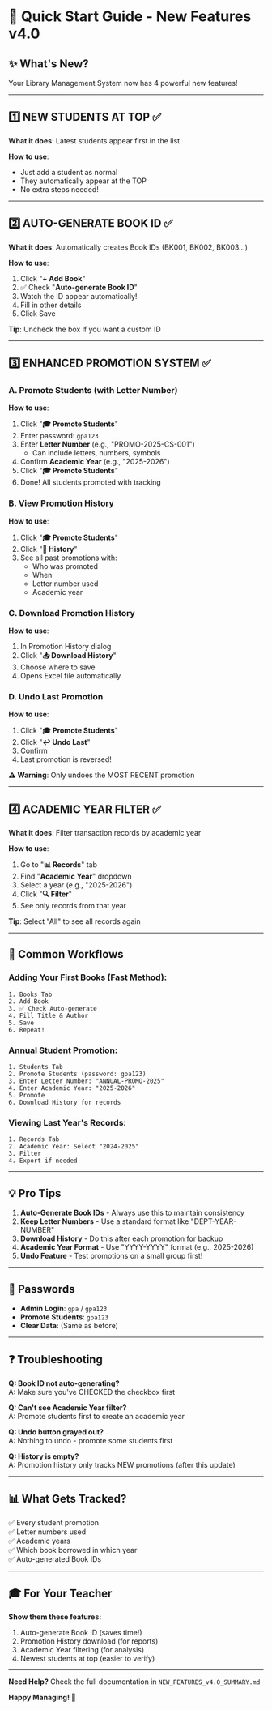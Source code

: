 # 🚀 Quick Start Guide - New Features v4.0

## ✨ What's New?

Your Library Management System now has 4 powerful new features!

---

## 1️⃣ NEW STUDENTS AT TOP ✅

**What it does**: Latest students appear first in the list

**How to use**:
- Just add a student as normal
- They automatically appear at the TOP
- No extra steps needed!

---

## 2️⃣ AUTO-GENERATE BOOK ID ✅

**What it does**: Automatically creates Book IDs (BK001, BK002, BK003...)

**How to use**:
1. Click "**+ Add Book**"
2. ✅ Check "**Auto-generate Book ID**"
3. Watch the ID appear automatically!
4. Fill in other details
5. Click Save

**Tip**: Uncheck the box if you want a custom ID

---

## 3️⃣ ENHANCED PROMOTION SYSTEM ✅

### A. Promote Students (with Letter Number)

**How to use**:
1. Click "**🎓 Promote Students**"
2. Enter password: `gpa123`
3. Enter **Letter Number** (e.g., "PROMO-2025-CS-001")
   - Can include letters, numbers, symbols
4. Confirm **Academic Year** (e.g., "2025-2026")
5. Click "**🎓 Promote Students**"
6. Done! All students promoted with tracking

### B. View Promotion History

**How to use**:
1. Click "**🎓 Promote Students**"
2. Click "**📜 History**"
3. See all past promotions with:
   - Who was promoted
   - When
   - Letter number used
   - Academic year

### C. Download Promotion History

**How to use**:
1. In Promotion History dialog
2. Click "**📥 Download History**"
3. Choose where to save
4. Opens Excel file automatically

### D. Undo Last Promotion

**How to use**:
1. Click "**🎓 Promote Students**"
2. Click "**↩️ Undo Last**"
3. Confirm
4. Last promotion is reversed!

**⚠️ Warning**: Only undoes the MOST RECENT promotion

---

## 4️⃣ ACADEMIC YEAR FILTER ✅

**What it does**: Filter transaction records by academic year

**How to use**:
1. Go to "**📊 Records**" tab
2. Find "**Academic Year**" dropdown
3. Select a year (e.g., "2025-2026")
4. Click "**🔍 Filter**"
5. See only records from that year

**Tip**: Select "All" to see all records again

---

## 🎯 Common Workflows

### Adding Your First Books (Fast Method):
```
1. Books Tab
2. Add Book
3. ✅ Check Auto-generate
4. Fill Title & Author
5. Save
6. Repeat!
```

### Annual Student Promotion:
```
1. Students Tab
2. Promote Students (password: gpa123)
3. Enter Letter Number: "ANNUAL-PROMO-2025"
4. Enter Academic Year: "2025-2026"
5. Promote
6. Download History for records
```

### Viewing Last Year's Records:
```
1. Records Tab
2. Academic Year: Select "2024-2025"
3. Filter
4. Export if needed
```

---

## 💡 Pro Tips

1. **Auto-Generate Book IDs** - Always use this to maintain consistency
2. **Keep Letter Numbers** - Use a standard format like "DEPT-YEAR-NUMBER"
3. **Download History** - Do this after each promotion for backup
4. **Academic Year Format** - Use "YYYY-YYYY" format (e.g., 2025-2026)
5. **Undo Feature** - Test promotions on a small group first!

---

## 🔐 Passwords

- **Admin Login**: `gpa` / `gpa123`
- **Promote Students**: `gpa123`
- **Clear Data**: (Same as before)

---

## ❓ Troubleshooting

**Q: Book ID not auto-generating?**  
A: Make sure you've CHECKED the checkbox first

**Q: Can't see Academic Year filter?**  
A: Promote students first to create an academic year

**Q: Undo button grayed out?**  
A: Nothing to undo - promote some students first

**Q: History is empty?**  
A: Promotion history only tracks NEW promotions (after this update)

---

## 📊 What Gets Tracked?

✅ Every student promotion  
✅ Letter numbers used  
✅ Academic years  
✅ Which book borrowed in which year  
✅ Auto-generated Book IDs  

---

## 🎓 For Your Teacher

**Show them these features:**
1. Auto-generate Book ID (saves time!)
2. Promotion History download (for reports)
3. Academic Year filtering (for analysis)
4. Newest students at top (easier to verify)

---

**Need Help?** Check the full documentation in `NEW_FEATURES_v4.0_SUMMARY.md`

**Happy Managing! 🎉**
